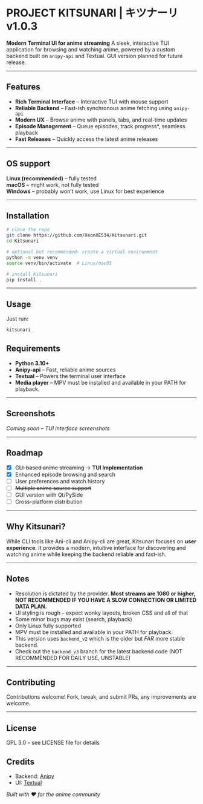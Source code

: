 # PROJECT KITSUNARI | キツナーリ v1.0.3

**Modern Terminal UI for anime streaming**
A sleek, interactive TUI application for browsing and watching anime, powered by a custom backend built on `anipy-api` and Textual.
GUI version planned for future release.

---

## Features

* **Rich Terminal Interface** – Interactive TUI with mouse support
* **Reliable Backend** – Fast-ish synchronous anime fetching using `anipy-api`
* **Modern UX** – Browse anime with panels, tabs, and real-time updates
* **Episode Management** – Queue episodes, track progress*, seamless playback
* **Fast Releases** – Quickly access the latest anime releases

---

## OS support
**Linux (recommended)** – fully tested  
**macOS** – might work, not fully tested  
**Windows** – probably won’t work, use Linux for best experience

---

## Installation

```bash
# clone the repo
git clone https://github.com/XeonXE534/Kitsunari.git
cd Kitsunari

# optional but recommended: create a virtual environment
python -m venv venv
source venv/bin/activate  # Linux/macOS

# install Kitsunari
pip install .
```

---

## Usage

Just run:

```bash
kitsunari
```

## Requirements

* **Python 3.10+**
* **Anipy-api** – Fast, reliable anime sources
* **Textual** – Powers the terminal user interface
* **Media player** – MPV must be installed and available in your PATH for playback.

---

## Screenshots

*Coming soon – TUI interface screenshots*

---

## Roadmap

* [x] ~~CLI-based anime streaming~~ → **TUI Implementation**
* [x] Enhanced episode browsing and search
* [ ] User preferences and watch history
* [ ] ~~Multiple anime source support~~
* [ ] GUI version with Qt/PySide
* [ ] Cross-platform distribution

---

## Why Kitsunari?

While CLI tools like Ani-cli and Anipy-cli are great, Kitsunari focuses on **user experience**.
It provides a modern, intuitive interface for discovering and watching anime while keeping the backend reliable and fast-ish.

---

## Notes

- Resolution is dictated by the provider. **Most streams are 1080 or higher, NOT RECOMMENDED IF YOU HAVE A SLOW CONNECTION OR LIMITED DATA PLAN.**
- UI styling is rough – expect wonky layouts, broken CSS and all of that 
- Some minor bugs may exist (search, playback)  
- Only Linux fully supported 
- MPV must be installed and available in your PATH for playback.
- This version uses `backend_v2` which is the older but *FAR* more stable backend.
- Check out the `backend_v3` branch for the latest backend code (NOT RECOMMENDED FOR DAILY USE, UNSTABLE)

---

## Contributing

Contributions welcome!
Fork, tweak, and submit PRs, any improvements are welcome.

---

## License

GPL 3.0 – see LICENSE file for details

## Credits
- Backend: [Anipy](https://github.com/sdaqo/anipy-cli)
- UI: [Textual](https://github.com/textualize/textual/)


*Built with ❤️ for the anime community*

